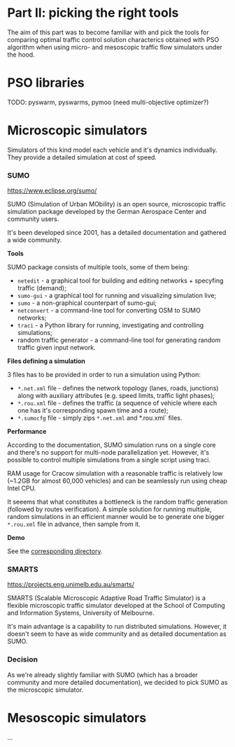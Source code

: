 # Part II: picking the right tools

The aim of this part was to become familiar with and pick the tools for comparing
optimal traffic control solution characterics obtained with PSO algorithm
when using micro- and mesoscopic traffic flow simulators under the hood.

# PSO libraries
TODO: pyswarm, pyswarms, pymoo (need multi-objective optimizer?)

# Microscopic simulators
Simulators of this kind model each vehicle and it's dynamics individually. 
They provide a detailed simulation at cost of speed. 

### SUMO
https://www.eclipse.org/sumo/

SUMO (Simulation of Urban MObility) is an open source, microscopic traffic simulation package 
developed by the German Aerospace Center and community users.

It's been developed since 2001, has a detailed documentation and gathered 
a wide community.

**Tools**

SUMO package consists of multiple tools, some of them being:

* `netedit` - a graphical tool for building and editing networks + specyfing
traffic (demand);
* `sumo-gui` - a graphical tool for running and visualizing simulation live;
* `sumo` - a non-graphical counterpart of sumo-gui;
* `netconvert` - a command-line tool for converting OSM to SUMO networks; 
* `traci` - a Python library for running, investigating and controlling
simulations;
* random traffic generator - a command-line tool for generating random traffic
given input network.

**Files defining a simulation**

3 files has to be provided in order to run a simulation using Python:

* `*.net.xml` file - defines the network topology (lanes, roads, junctions) along with
auxiliary attributes (e.g. speed limits, traffic light phases);
* `*.rou.xml` file - defines the traffic (a sequence of vehicle where each one
has it's corresponding spawn time and a route);
* `*.sumocfg` file - simply zips `*.net.xml` and *.rou.xml` files.

**Performance**

According to the documentation, SUMO simulation runs on a single core and there's
no support for multi-node parallelization yet. However, it's possible to control
multiple simulations from a single script using traci.

RAM usage for Cracow simulation with a reasonable traffic is relatively low 
(~1.2GB for almost 60,000 vehicles) and can be seamlessly run using cheap Intel CPU.

It seeems that what constitutes a bottleneck is the random traffic generation 
(followed by routes verification). A simple solution for running multiple, random
simulations in an efficient manner would be to generate one bigger `*.rou.xml` file
in advance, then sample from it.

**Demo**

See the [corresponding directory](../demos/sumo/).

### SMARTS
https://projects.eng.unimelb.edu.au/smarts/

SMARTS (Scalable Microscopic Adaptive Road Traffic Simulator) is a flexible microscopic traffic simulator developed at the School of Computing and Information Systems, University of Melbourne.

It's main advantage is a capability to run distributed simulations. However,
it doesn't seem to have as wide community and as detailed documentation as SUMO.

### Decision
As we're already slightly familiar with SUMO (which has a broader community and
more detailed documentation), we decided to pick SUMO as the microscopic simulator.

# Mesoscopic simulators
...
